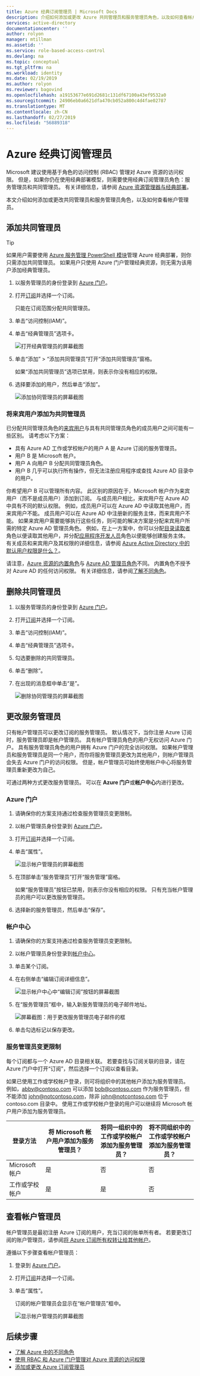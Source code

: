 ```yaml
---
title: Azure 经典订阅管理员 | Microsoft Docs
description: 介绍如何添加或更改 Azure 共同管理员和服务管理员角色，以及如何查看帐户管理员。
services: active-directory
documentationcenter: ''
author: rolyon
manager: mtillman
ms.assetid: ''
ms.service: role-based-access-control
ms.devlang: na
ms.topic: conceptual
ms.tgt_pltfrm: na
ms.workload: identity
ms.date: 02/19/2019
ms.author: rolyon
ms.reviewer: bagovind
ms.openlocfilehash: a19153677e691d2681c131df67100a43ef9532a0
ms.sourcegitcommit: 24906eb0a6621dfa470cb052a800c4d4fae02787
ms.translationtype: MT
ms.contentlocale: zh-CN
ms.lasthandoff: 02/27/2019
ms.locfileid: "56889318"
---
```

# <a name="azure-classic-subscription-administrators"></a>Azure 经典订阅管理员

Microsoft 建议使用基于角色的访问控制 (RBAC) 管理对 Azure 资源的访问权限。 但是，如果你仍在使用经典部署模型，则需要使用经典订阅管理员角色：服务管理员和共同管理员。 有关详细信息，请参阅 [Azure 资源管理器与经典部署](../azure-resource-manager/resource-manager-deployment-model.md)。

本文介绍如何添加或更改共同管理员和服务管理员角色，以及如何查看帐户管理员。

## <a name="add-a-co-administrator"></a>添加共同管理员

> [!TIP]
> 如果用户需要使用 [Azure 服务管理 PowerShell 模块](https://docs.microsoft.com/en-us/powershell/module/servicemanagement/azure)管理 Azure 经典部署，则你只需添加共同管理员。 如果用户只使用 Azure 门户管理经典资源，则无需为该用户添加经典管理员。

1. 以服务管理员的身份登录到 [Azure 门户](https://portal.azure.com)。

1. 打开[订阅](https://portal.azure.com/#blade/Microsoft_Azure_Billing/SubscriptionsBlade)并选择一个订阅。

    只能在订阅范围分配共同管理员。

1. 单击“访问控制(IAM)”。

1. 单击“经典管理员”选项卡。

    ![打开经典管理员的屏幕截图](./media/classic-administrators/classic-administrators.png)

1. 单击“添加” > “添加共同管理员”打开“添加共同管理员”窗格。

    如果“添加共同管理员”选项已禁用，则表示你没有相应的权限。

1. 选择要添加的用户，然后单击“添加”。

    ![添加协同管理员的屏幕截图](./media/classic-administrators/add-coadmin.png)

### <a name="adding-a-guest-user-as-a-co-administrator"></a>将来宾用户添加为共同管理员

已分配共同管理员角色的[来宾用户](../active-directory/b2b/b2b-quickstart-add-guest-users-portal.md)与具有共同管理员角色的成员用户之间可能有一些区别。 请考虑以下方案：

- 具有 Azure AD 工作或学校帐户的用户 A 是 Azure 订阅的服务管理员。
- 用户 B 是 Microsoft 帐户。
- 用户 A 向用户 B 分配共同管理员角色。
- 用户 B 几乎可以执行所有操作，但无法注册应用程序或查找 Azure AD 目录中的用户。

你希望用户 B 可以管理所有内容。 此区别的原因在于，Microsoft 帐户作为来宾用户（而不是成员用户）添加到订阅。 与成员用户相比，来宾用户在 Azure AD 中具有不同的默认权限。 例如，成员用户可以在 Azure AD 中读取其他用户，而来宾用户不能。 成员用户可以在 Azure AD 中注册新的服务主体，而来宾用户不能。 如果来宾用户需要能够执行这些任务，则可能的解决方案是分配来宾用户所需的特定 Azure AD 管理员角色。 例如，在上一方案中，你可以分配[目录读取者](../active-directory/users-groups-roles/directory-assign-admin-roles.md#directory-readers)角色以便读取其他用户，并分配[应用程序开发人员](../active-directory/users-groups-roles/directory-assign-admin-roles.md#application-developer)角色以便能够创建服务主体。 有关成员和来宾用户及其权限的详细信息，请参阅 [Azure Active Directory 中的默认用户权限是什么？](../active-directory/fundamentals/users-default-permissions.md)。

请注意，[Azure 资源的内置角色](../role-based-access-control/built-in-roles.md)与 [Azure AD 管理员角色](../active-directory/users-groups-roles/directory-assign-admin-roles.md)不同。 内置角色不授予对 Azure AD 的任何访问权限。 有关详细信息，请参阅[了解不同角色](../role-based-access-control/rbac-and-directory-admin-roles.md)。

## <a name="remove-a-co-administrator"></a>删除共同管理员

1. 以服务管理员的身份登录到 [Azure 门户](https://portal.azure.com)。

1. 打开[订阅](https://portal.azure.com/#blade/Microsoft_Azure_Billing/SubscriptionsBlade)并选择一个订阅。

1. 单击“访问控制(IAM)”。

1. 单击“经典管理员”选项卡。

1. 勾选要删除的共同管理员。

1. 单击“删除”。

1. 在出现的消息框中单击“是”。

    ![删除协同管理员的屏幕截图](./media/classic-administrators/remove-coadmin.png)

## <a name="change-the-service-administrator"></a>更改服务管理员

只有帐户管理员可以更改订阅的服务管理员。 默认情况下，当你注册 Azure 订阅时，服务管理员即是帐户管理员。 具有帐户管理员角色的用户无权访问 Azure 门户。 具有服务管理员角色的用户拥有 Azure 门户的完全访问权限。 如果帐户管理员和服务管理员是同一个用户，而你将服务管理员更改为其他用户，则帐户管理员会失去 Azure 门户的访问权限。 但是，帐户管理员可始终使用帐户中心将服务管理员重新更改为自己。

可通过两种方式更改服务管理员。 可以在 **Azure 门户**或**帐户中心**内进行更改。

### <a name="azure-portal"></a>Azure 门户

1. 请确保你的方案支持通过检查服务管理员变更限制。

1. 以帐户管理员身份登录到 [Azure 门户](https://portal.azure.com)。

1. 打开[订阅](https://portal.azure.com/#blade/Microsoft_Azure_Billing/SubscriptionsBlade)并选择一个订阅。

1. 单击“属性”。

    ![显示帐户管理员的屏幕截图](./media/classic-administrators/account-admin.png)

1. 在顶部单击“服务管理员”打开“服务管理”窗格。

    如果“服务管理员”按钮已禁用，则表示你没有相应的权限。 只有充当帐户管理员的用户可以更改服务管理员。

1. 选择新的服务管理员，然后单击“保存”。

### <a name="account-center"></a>帐户中心

1. 请确保你的方案支持通过检查服务管理员变更限制。

1. 以帐户管理员身份登录到[帐户中心](https://account.windowsazure.com/subscriptions)。

1. 单击某个订阅。

1. 在右侧单击“编辑订阅详细信息”。

    ![显示帐户中心中“编辑订阅”按钮的屏幕截图](./media/classic-administrators/editsub.png)

1. 在“服务管理员”框中，输入新服务管理员的电子邮件地址。

    ![屏幕截图：用于更改服务管理员电子邮件的框](./media/classic-administrators/change-service-admin.png)

1. 单击勾选标记以保存更改。

### <a name="limitations-for-changing-the-service-administrator"></a>服务管理员变更限制

每个订阅都与一个 Azure AD 目录相关联。 若要查找与订阅关联的目录，请在 Azure 门户中打开“订阅”，然后选择一个订阅以查看目录。

如果已使用工作或学校帐户登录，则可将组织中的其他帐户添加为服务管理员。 例如，abby@contoso.com 可以添加 bob@contoso.com 作为服务管理员，但不能添加 john@notcontoso.com，除非 john@notcontoso.com 位于 contoso.com 目录中。 使用工作或学校帐户登录的用户可以继续将 Microsoft 帐户用户添加为服务管理员。

  | 登录方法 | 将 Microsoft 帐户用户添加为服务管理员？ | 将同一组织中的工作或学校帐户添加为服务管理员？ | 将不同组织中的工作或学校帐户添加为服务管理员？ |
  | --- | --- | --- | --- |
  |  Microsoft 帐户 |是 |否 |否 |
  |  工作或学校帐户 |是 |是 |否 |

## <a name="view-the-account-administrator"></a>查看帐户管理员

帐户管理员是最初注册 Azure 订阅的用户，充当订阅的账单所有者。 若要更改订阅的账户管理员，请参阅[将 Azure 订阅所有权转让给其他帐户](../billing/billing-subscription-transfer.md)。

遵循以下步骤查看帐户管理员：

1. 登录到 [Azure 门户](https://portal.azure.com)。

1. 打开[订阅](https://portal.azure.com/#blade/Microsoft_Azure_Billing/SubscriptionsBlade)并选择一个订阅。

1. 单击“属性”。

    订阅的帐户管理员会显示在“帐户管理员”框中。

    ![显示帐户管理员的屏幕截图](./media/classic-administrators/account-admin.png)

## <a name="next-steps"></a>后续步骤

* [了解 Azure 中的不同角色](../role-based-access-control/rbac-and-directory-admin-roles.md)
* [使用 RBAC 和 Azure 门户管理对 Azure 资源的访问权限](../role-based-access-control/role-assignments-portal.md)
* [添加或更改 Azure 订阅管理员](../billing/billing-add-change-azure-subscription-administrator.md)
